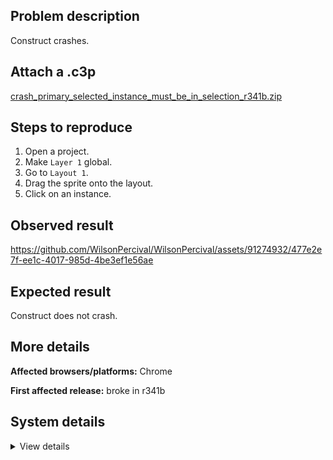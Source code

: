 ## Problem description

Construct crashes.

## Attach a .c3p

[crash_primary_selected_instance_must_be_in_selection_r341b.zip](https://github.com/WilsonPercival/WilsonPercival/files/11446355/crash_primary_selected_instance_must_be_in_selection_r341b.zip)

## Steps to reproduce

1. Open a project.
2. Make `Layer 1` global.
3. Go to `Layout 1`.
4. Drag the sprite onto the layout.
5. Click on an instance.

## Observed result

https://github.com/WilsonPercival/WilsonPercival/assets/91274932/477e2e7f-ee1c-4017-985d-4be3ef1e56ae

## Expected result

Construct does not crash.

## More details



**Affected browsers/platforms:** Chrome

**First affected release:** broke in r341b

## System details

<details><summary>View details</summary>

Error report information
Type: assertion failure
Message: primary selected instance must be in selection
Stack: Error at pa.t_a (https://editor.construct.net/r341/main.js:1130:314) at window.assert (https://editor.construct.net/r341/main.js:1045:353) at FR (https://editor.construct.net/r341/components/editors/layoutView/layoutView.js:65:254) at Vdb.fR (https://editor.construct.net/r341/components/editors/layoutView/layoutView.js:256:300) at Vdb.PD (https://editor.construct.net/r341/components/editors/layoutView/layoutView.js:247:228) at window.fm.dispatchEvent (https://editor.construct.net/r341/main.js:1261:42) at Gac (https://editor.construct.net/r341/components/editors/layoutView/layoutView.js:93:385)
Construct version: r341
URL: https://editor.construct.net/r341/
Date: Thu May 11 2023 00:02:31 GMT+0300 (Восточная Европа, летнее время)
Uptime: 34.7 s

Platform information
Product: Construct 3 r341 (beta)
Browser: Chrome 109.0.5414.120
Browser engine: Chromium
Context: browser
Operating system: Windows NT 0.1.0
Device type: desktop
Device pixel ratio: 1
Logical CPU cores: 2
Approx. device memory: 4 GB
User agent: Mozilla/5.0 (Windows NT 10.0; Win64; x64) AppleWebKit/537.36 (KHTML, like Gecko) Chrome/109.0.0.0 Safari/537.36
Language setting: en-US

WebGL information
Version string: WebGL 2.0 (OpenGL ES 3.0 Chromium)
Numeric version: 2
Supports NPOT textures: yes
Supports GPU profiling: no
Supports highp precision: yes
Vendor: Google Inc. (Google)
Renderer: ANGLE (Google, Vulkan 1.3.0 (SwiftShader Device (Subzero) (0x0000C0DE)), SwiftShader driver)
Major performance caveat: yes
Maximum texture size: 8192
Point size range: 1 to 1023
Extensions: EXT_color_buffer_float, EXT_color_buffer_half_float, EXT_float_blend, EXT_texture_compression_bptc, EXT_texture_compression_rgtc, EXT_texture_filter_anisotropic, OES_draw_buffers_indexed, OES_texture_float_linear, WEBGL_compressed_texture_astc, WEBGL_compressed_texture_etc, WEBGL_compressed_texture_etc1, WEBGL_compressed_texture_s3tc, WEBGL_compressed_texture_s3tc_srgb, WEBGL_debug_renderer_info, WEBGL_lose_context, WEBGL_multi_draw, OVR_multiview2

</details>
